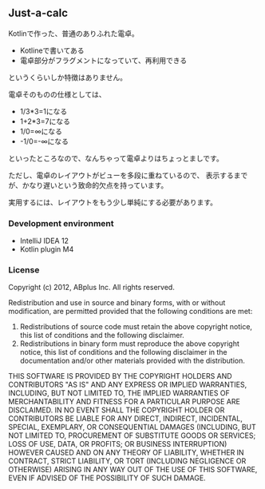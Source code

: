 ## Just-a-calc

Kotlinで作った、普通のありふれた電卓。

* Kotlineで書いてある
* 電卓部分がフラグメントになっていて、再利用できる

というくらいしか特徴はありません。

電卓そのものの仕様としては、

* 1/3*3=1になる
* 1+2*3=7になる
* 1/0=∞になる
* -1/0=-∞になる

といったところなので、なんちゃって電卓よりはちょっとましです。

ただし、電卓のレイアウトがビューを多段に重ねているので、
表示するまでが、かなり遅いという致命的欠点を持っています。

実用するには、レイアウトをもう少し単純にする必要があります。

### Development environment

* IntelliJ IDEA 12
* Kotlin plugin M4

### License

Copyright (c) 2012, ABplus Inc.
All rights reserved.

Redistribution and use in source and binary forms,
with or without modification,
are permitted provided that the following conditions are met:

1. Redistributions of source code must retain the above copyright notice,
   this list of conditions and the following disclaimer.
2. Redistributions in binary form must reproduce the above copyright notice,
   this list of conditions and the following disclaimer in the documentation and/or
   other materials provided with the distribution.

THIS SOFTWARE IS PROVIDED BY THE COPYRIGHT HOLDERS AND CONTRIBUTORS "AS IS" AND
ANY EXPRESS OR IMPLIED WARRANTIES, INCLUDING, BUT NOT LIMITED TO,
THE IMPLIED WARRANTIES OF MERCHANTABILITY AND FITNESS FOR A PARTICULAR PURPOSE ARE DISCLAIMED.
IN NO EVENT SHALL THE COPYRIGHT HOLDER OR CONTRIBUTORS BE LIABLE FOR
ANY DIRECT, INDIRECT, INCIDENTAL, SPECIAL, EXEMPLARY, OR CONSEQUENTIAL DAMAGES
(INCLUDING, BUT NOT LIMITED TO, PROCUREMENT OF SUBSTITUTE GOODS OR SERVICES;
LOSS OF USE, DATA, OR PROFITS; OR BUSINESS INTERRUPTION) HOWEVER CAUSED AND ON
ANY THEORY OF LIABILITY, WHETHER IN CONTRACT, STRICT LIABILITY, OR TORT (INCLUDING
NEGLIGENCE OR OTHERWISE) ARISING IN ANY WAY OUT OF THE USE OF THIS SOFTWARE, EVEN IF ADVISED
OF THE POSSIBILITY OF SUCH DAMAGE.

